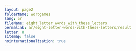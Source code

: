 ```yaml
---
layout: page2
folderName: wordgames
lang: ar
fileName: eight_letter_words_with_these_letters
permalink: ar/eight-letter-words-with-these-letters/result
letter: 8
sitemap: false
nointernationalization: true   
---
```

